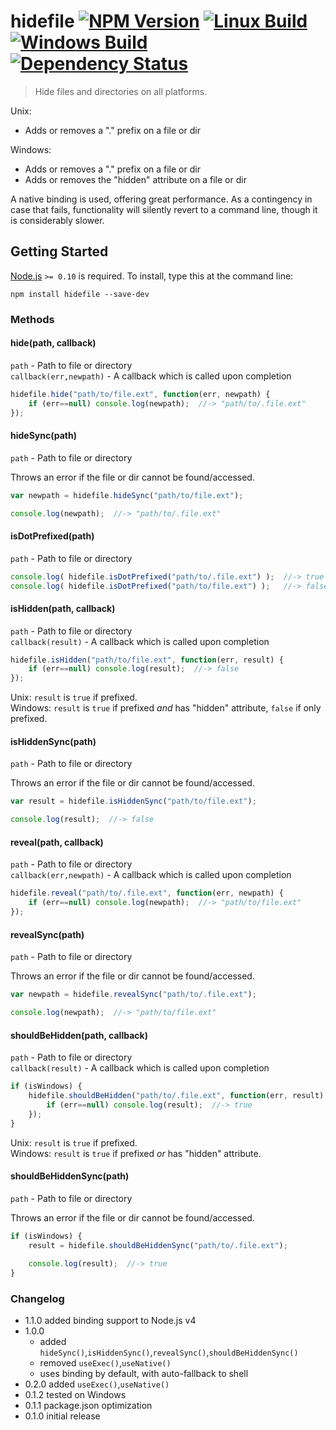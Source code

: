 # hidefile [![NPM Version][npm-image]][npm-url] [![Linux Build][travis-image]][travis-url] [![Windows Build][appveyor-image]][appveyor-url] [![Dependency Status][david-image]][david-url]

> Hide files and directories on all platforms.

Unix:
* Adds or removes a "." prefix on a file or dir

Windows:
* Adds or removes a "." prefix on a file or dir
* Adds or removes the "hidden" attribute on a file or dir

A native binding is used, offering great performance. As a contingency in case that fails, functionality will silently revert to a command line, though it is considerably slower.

## Getting Started

[Node.js](http://nodejs.org/) `>= 0.10` is required. To install, type this at the command line:
```
npm install hidefile --save-dev
```

### Methods

#### hide(path, callback)
`path` - Path to file or directory  
`callback(err,newpath)` - A callback which is called upon completion  
```js
hidefile.hide("path/to/file.ext", function(err, newpath) {
    if (err==null) console.log(newpath);  //-> "path/to/.file.ext"
});
```

#### hideSync(path)
`path` - Path to file or directory  

Throws an error if the file or dir cannot be found/accessed.
```js
var newpath = hidefile.hideSync("path/to/file.ext");

console.log(newpath);  //-> "path/to/.file.ext"
```

#### isDotPrefixed(path)
`path` - Path to file or directory  
```js
console.log( hidefile.isDotPrefixed("path/to/.file.ext") );  //-> true
console.log( hidefile.isDotPrefixed("path/to/file.ext") );   //-> false
```

#### isHidden(path, callback)
`path` - Path to file or directory  
`callback(result)` - A callback which is called upon completion  
```js
hidefile.isHidden("path/to/file.ext", function(err, result) {
    if (err==null) console.log(result);  //-> false
});
```
Unix: `result` is `true` if prefixed.  
Windows: `result` is `true` if prefixed *and* has "hidden" attribute, `false` if only prefixed.  

#### isHiddenSync(path)
`path` - Path to file or directory  

Throws an error if the file or dir cannot be found/accessed.
```js
var result = hidefile.isHiddenSync("path/to/file.ext");

console.log(result);  //-> false
```

#### reveal(path, callback)
`path` - Path to file or directory  
`callback(err,newpath)` - A callback which is called upon completion  
```js
hidefile.reveal("path/to/.file.ext", function(err, newpath) {
    if (err==null) console.log(newpath);  //-> "path/to/file.ext"
});
```

#### revealSync(path)
`path` - Path to file or directory  

Throws an error if the file or dir cannot be found/accessed.
```js
var newpath = hidefile.revealSync("path/to/.file.ext");

console.log(newpath);  //-> "path/to/file.ext"
```

#### shouldBeHidden(path, callback)
`path` - Path to file or directory  
`callback(result)` - A callback which is called upon completion  
```js
if (isWindows) {
    hidefile.shouldBeHidden("path/to/.file.ext", function(err, result) {
        if (err==null) console.log(result);  //-> true
    });
}
```
Unix: `result` is `true` if prefixed.  
Windows: `result` is `true` if prefixed *or* has "hidden" attribute.  

#### shouldBeHiddenSync(path)
`path` - Path to file or directory  

Throws an error if the file or dir cannot be found/accessed.
```js
if (isWindows) {
    result = hidefile.shouldBeHiddenSync("path/to/.file.ext");
    
    console.log(result);  //-> true
}
```

### Changelog
* 1.1.0 added binding support to Node.js v4
* 1.0.0
  * added `hideSync()`,`isHiddenSync()`,`revealSync()`,`shouldBeHiddenSync()`
  * removed `useExec()`,`useNative()`
  * uses binding by default, with auto-fallback to shell
* 0.2.0 added `useExec()`,`useNative()`
* 0.1.2 tested on Windows
* 0.1.1 package.json optimization
* 0.1.0 initial release


[npm-image]: https://img.shields.io/npm/v/hidefile.svg
[npm-url]: https://npmjs.org/package/hidefile
[travis-image]: https://img.shields.io/travis/stevenvachon/hidefile.svg?label=linux
[travis-url]: https://travis-ci.org/stevenvachon/hidefile
[appveyor-image]: https://img.shields.io/appveyor/ci/stevenvachon/hidefile.svg?label=windows
[appveyor-url]: https://ci.appveyor.com/project/stevenvachon/hidefile
[david-image]: https://img.shields.io/david/stevenvachon/hidefile.svg
[david-url]: https://david-dm.org/stevenvachon/hidefile
